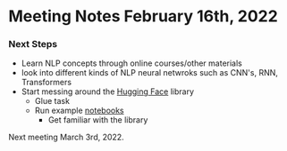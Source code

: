 # Meeting Notes February 16th, 2022
### Next Steps

- Learn NLP concepts through online courses/other materials
- look into different kinds of NLP neural netwroks such as CNN's, RNN, Transformers
- Start messing around the [Hugging Face](https://github.com/huggingface/transformers) library
    - Glue task
    - Run example [notebooks](https://github.com/huggingface/notebooks/blob/master/transformers_doc/task_summary.ipynb) 
        - Get familiar with the library 

Next meeting March 3rd, 2022.
